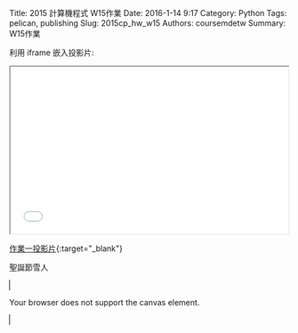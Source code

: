 Title: 2015 計算機程式 W15作業
Date: 2016-1-14 9:17
Category: Python
Tags: pelican, publishing
Slug: 2015cp_hw_w15
Authors: coursemdetw
Summary: W15作業

利用 iframe 嵌入投影片:

<iframe src="40423149_cp_w15_p.html" width="500" height="300"></iframe>

[作業一投影片](40423149_cp_w15_p.html){:target="_blank"}

<p>聖誕節雪人</p>
<!DOCTYPE html>
<html>
<body>

<canvas id="myCanvas" width="500" height="500" style="border:1px solid #000000;">

Your browser does not support the canvas element.
</canvas>
<script type="text/javascript">
var c=document.getElementById("myCanvas");
var ctx=c.getContext("2d");
ctx.fillStyle="#000000";
ctx.beginPath();
ctx.arc(100, 200, 500, 0, Math.PI * 2, true);
ctx.closePath();
ctx.fill();
</script>

<script type="text/javascript">
var c=document.getElementById("myCanvas");
var ctx=c.getContext("2d");
ctx.fillStyle="#D3D3D3";
ctx.beginPath();
ctx.arc(250, 400, 100, 0, Math.PI * 2, true);
ctx.arc(250, 265, 75, 0, Math.PI * 2, true);
ctx.closePath();
ctx.fill();
</script>

<script type="text/javascript">
var c=document.getElementById("myCanvas");
var ctx=c.getContext("2d");
ctx.fillStyle="#000000";
ctx.beginPath();
ctx.arc(283, 228, 10, 0, Math.PI * 2, true);
ctx.arc(215, 228, 10, 0, Math.PI * 2, true);
ctx.closePath();
ctx.fill();
</script>

<script type="text/javascript">
var c=document.getElementById("myCanvas");
var ctx=c.getContext("2d");
ctx.fillStyle="#DC143C";
ctx.beginPath();
ctx.arc(252, 278, 10, 0, Math.PI * 2, true);
ctx.closePath();
ctx.fill();
</script>

<script type="text/javascript">
var c=document.getElementById("myCanvas");
var ctx=c.getContext("2d");
ctx.fillStyle="#000000";
ctx.beginPath();
ctx.arc(252, 348, 10, 0, Math.PI * 2, true);
ctx.arc(252, 378, 10, 0, Math.PI * 2, true);
ctx.arc(252, 408, 10, 0, Math.PI * 2, true);
ctx.arc(252, 438, 10, 0, Math.PI * 2, true);
ctx.arc(252, 468, 10, 0, Math.PI * 2, true);
ctx.closePath();
ctx.fill();
</script>


<script type="text/javascript">
var c=document.getElementById("myCanvas");
var ctx=c.getContext("2d");
ctx.fillStyle="#FFFF00";
ctx.beginPath();
ctx.arc(50, 65, 81, 0, Math.PI * 2, true);
ctx.closePath();
ctx.fill();
</script>
